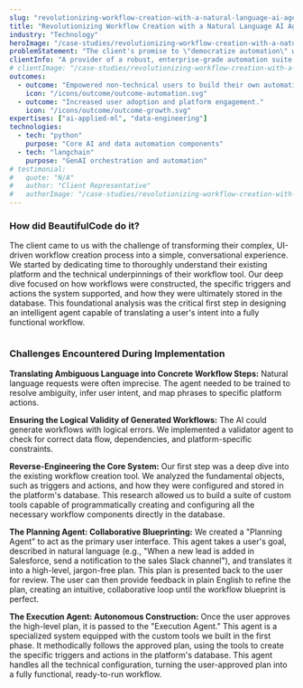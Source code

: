 ```yaml
---
slug: "revolutionizing-workflow-creation-with-a-natural-language-ai-agent"
title: "Revolutionizing Workflow Creation with a Natural Language AI Agent"
industry: "Technology"
heroImage: "/case-studies/revolutionizing-workflow-creation-with-a-natural-language-ai-agent/revolutionizing-workflow-creation-with-a-natural-language-ai-agent.svg"
problemStatement: "The client's promise to \"democratize automation\" was failing. The platform's steep learning curve meant that only a small handful of highly trained power users could create workflows. The vast majority of business users ( the target audience ) were shut out, severely limiting company-wide adoption and putting the platform at risk of being replaced by simpler, less powerful competitors."
clientInfo: "A provider of a robust, enterprise-grade automation suite designed to be used by \"citizen developers\" (non-technical business users) within large organizations like banks and insurance companies."
# clientImage: "/case-studies/revolutionizing-workflow-creation-with-a-natural-language-ai-agent/client-logo.svg"
outcomes:
  - outcome: "Empowered non-technical users to build their own automations."
    icon: "/icons/outcome/outcome-automation.svg"
  - outcome: "Increased user adoption and platform engagement."
    icon: "/icons/outcome/outcome-growth.svg"
expertises: ["ai-applied-ml", "data-engineering"]
technologies:
  - tech: "python"
    purpose: "Core AI and data automation components"
  - tech: "langchain"
    purpose: "GenAI orchestration and automation"
# testimonial:
#   quote: "N/A"
#   author: "Client Representative"
#   authorImage: "/case-studies/revolutionizing-workflow-creation-with-a-natural-language-ai-agent/client-author.svg"
---
```


### How did BeautifulCode do it?

The client came to us with the challenge of transforming their complex, UI-driven workflow creation process into a simple, conversational experience. We started by dedicating time to thoroughly understand their existing platform and the technical underpinnings of their workflow tool. Our deep dive focused on how workflows were constructed, the specific triggers and actions the system supported, and how they were ultimately stored in the database. This foundational analysis was the critical first step in designing an intelligent agent capable of translating a user's intent into a fully functional workflow.


<figure>
  <img src="/case-studies/revolutionizing-workflow-creation-with-a-natural-language-ai-agent/revolutionizing-workflow-creation-with-a-natural-language-ai-agent.png" alt="" />
  <figcaption>
    
  </figcaption>
</figure>

### Challenges Encountered During Implementation

**Translating Ambiguous Language into Concrete Workflow Steps:**
Natural language requests were often imprecise. The agent needed to be trained to resolve ambiguity, infer user intent, and map phrases to specific platform actions.

**Ensuring the Logical Validity of Generated Workflows:**
The AI could generate workflows with logical errors. We implemented a validator agent to check for correct data flow, dependencies, and platform-specific constraints.

**Reverse-Engineering the Core System:** Our first step was a deep dive into the existing workflow creation tool. We analyzed the fundamental objects, such as triggers and actions, and how they were configured and stored in the platform's database. This research allowed us to build a suite of custom tools capable of programmatically creating and configuring all the necessary workflow components directly in the database.

**The Planning Agent: Collaborative Blueprinting:** We created a "Planning Agent" to act as the primary user interface. This agent takes a user's goal, described in natural language (e.g., "When a new lead is added in Salesforce, send a notification to the sales Slack channel"), and translates it into a high-level, jargon-free plan. This plan is presented back to the user for review. The user can then provide feedback in plain English to refine the plan, creating an intuitive, collaborative loop until the workflow blueprint is perfect.

**The Execution Agent: Autonomous Construction:** Once the user approves the high-level plan, it is passed to the "Execution Agent." This agent is a specialized system equipped with the custom tools we built in the first phase. It methodically follows the approved plan, using the tools to create the specific triggers and actions in the platform's database. This agent handles all the technical configuration, turning the user-approved plan into a fully functional, ready-to-run workflow.





